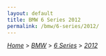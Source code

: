 ```yaml
---
layout: default
title: BMW 6 Series 2012
permalink: /bmw/6-series/2012/
---
```

[*Home*](/) > [*BMW*](/bmw/) > [*6 Series*](/bmw/6-series/) > [*2012*](/bmw/6-series/2012/)
